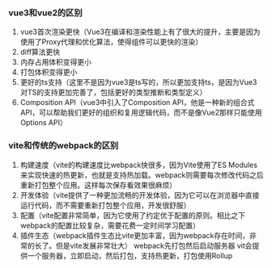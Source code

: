 ### vue3和vue2的区别
1. vue3首次渲染更快（Vue3在编译和渲染性能上有了很大的提升，主要是因为使用了Proxy代理和优化算法，使得组件可以更快的渲染）
2. diff算法更快
3. 内存占用体积变得更小
4. 打包体积变得更小
5. 更好的ts支持（这里不是因为vue3是ts写的，所以更加支持ts，是因为Vue3对TS的支持更加完善了，包括更好的类型推断和类型定义）
6. Composition  API（vue3中引入了Composition API，他是一种新的组合式API，可以帮助我们更好的组织和复用逻辑代码，而不是像Vue2那样只能使用Options API）

### vite和传统的webpack的区别
1. 构建速度（vite的构建速度比webpack快很多，因为Vite使用了ES Modules来实现快速的热更新，也就是支持热加载。webpack则需要每次修改代码之后重新打包整个应用。这样每次保存看效果很麻烦）
2. 开发体验（vite提供了一种更加流畅的开发体验，因为它可以在浏览器中直接运行代码，而不需要重新打包整个应用，开发很舒服）
3. 配置（vite配置非常简单，因为它使用了约定优于配置的原则。相比之下webpack的配置比较复杂，需要花费一定时间学习配置）
4. 插件生态（webpack插件生态比vite更加丰富，因为webpack存在时间，非常的长了。但是vite发展非常壮大）
webpack先打包然后启动服务器
vit会提供一个服务器，立即启动，然后打包，支持热更新，打包使用Rollup

